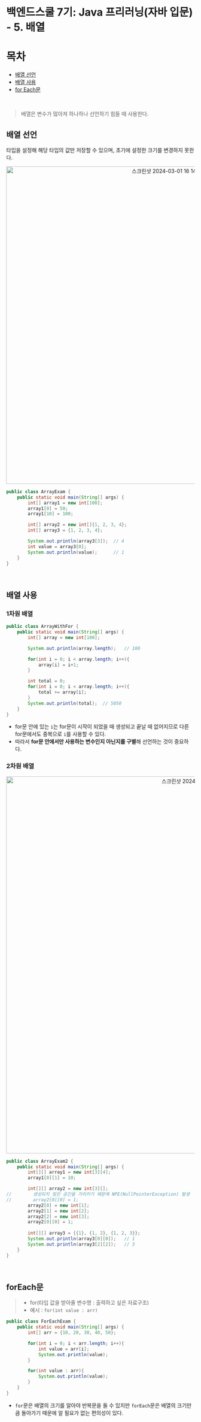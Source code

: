 # 백엔드스쿨 7기: Java 프리러닝(자바 입문) - 5. 배열

# 목차
- [배열 선언](#배열-선언)
- [배열 사용](#배열-사용)
- [for Each문](#for-each문)

<br>

> 배열은 변수가 많아져 하나하나 선언하기 힘들 때 사용한다.

## 배열 선언

타입을 설정해 해당 타입의 값만 저장할 수 있으며, 초기에 설정한 크기를 변경하지 못한다.

<p align=center>
<img width="849" alt="스크린샷 2024-03-01 16 14 45" src="https://github.com/hamsangjin/TIL/assets/103736614/8911d9d4-7732-4e06-8750-99fdc8869d49">
</p>

```java
public class ArrayExam {
    public static void main(String[] args) {
        int[] array1 = new int[100];
        array1[0] = 50;
        array1[10] = 100;

        int[] array2 = new int[]{1, 2, 3, 4};
        int[] array3 = {1, 2, 3, 4};

        System.out.println(array3[3]);  // 4
        int value = array3[0];
        System.out.println(value);      // 1
    }
}

```

<br>

## 배열 사용

### 1차원 배열
```java
public class ArrayWithFor {
    public static void main(String[] args) {
        int[] array = new int[100];

        System.out.println(array.length);   // 100

        for(int i = 0; i < array.length; i++){
            array[i] = i+1;
        }

        int total = 0;
        for(int i = 0; i < array.length; i++){
            total += array[i];
        }
        System.out.println(total);  // 5050
    }
}
```
- for문 안에 있는 `i`는 for문이 시작이 되었을 때 생성되고 끝날 때 없어지므로 다른 for문에서도 중복으로 `i`를 사용할 수 있다.
- 따라서 **for문 안에서만 사용하는 변수인지 아닌지를 구별**해 선언하는 것이 중요하다.

### 2차원 배열

<p align=center>
<img width="1008" alt="스크린샷 2024-03-01 16 30 12" src="https://github.com/hamsangjin/TIL/assets/103736614/cd04129a-c724-45b3-aae6-406cef9229ba">
</p>

```java
public class ArrayExam2 {
    public static void main(String[] args) {
        int[][] array1 = new int[3][4];
        array1[0][1] = 10;

        int[][] array2 = new int[3][];
//        생성되지 않은 공간을 가리키기 때문에 NPE(NullPointerException) 발생
//        array2[0][0] = 1;
        array2[0] = new int[1];
        array2[1] = new int[2];
        array2[2] = new int[3];
        array2[0][0] = 1;
        
        int[][] array3 = {{1}, {1, 2}, {1, 2, 3}};
        System.out.println(array3[0][0]);   // 1
        System.out.println(array3[2][2]);   // 3
    }
}
```

<br>

## forEach문
> - for(타입 값을 받아줄 변수명 : 출력하고 싶은 자료구조)
> - 예시 : `for(int value : arr)`

```java
public class ForEachExam {
    public static void main(String[] args) {
        int[] arr = {10, 20, 30, 40, 50};

        for(int i = 0; i < arr.length; i++){
            int value = arr[i];
            System.out.println(value);
        }

        for(int value : arr){
            System.out.println(value);
        }
    }
}
```

- `for`문은 배열의 크기를 알아야 반복문을 돌 수 있지만 `forEach`문은 배열의 크기만큼 돌아가기 때문에 알 필요가 없는 편의성이 있다.
